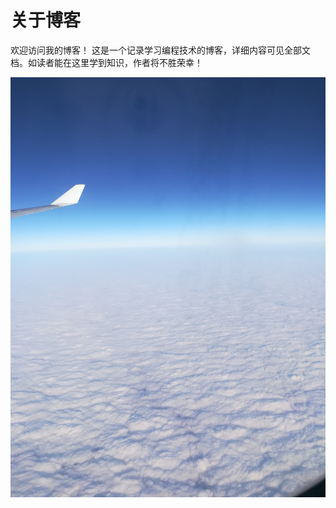 # 关于博客

欢迎访问我的博客！
这是一个记录学习编程技术的博客，详细内容可见全部文档。如读者能在这里学到知识，作者将不胜荣幸！
<center>

![](/images/sky01.jpg)

</center>

